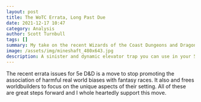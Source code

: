 ```yaml
---
layout: post
title: The WoTC Errata, Long Past Due
date: 2021-12-17 10:47
category: Analysis
author: Scott Turnbull
tags: []
summary: My take on the recent Wizards of the Coast Dungeons and Dragons 5e errata.
image: /assets/img/mineshaft_480x643.jpg
description: A sinister and dynamic elevator trap you can use in your 5th edition game.
---
```


The recent errata issues for 5e D&D is a move to stop promoting the association of harmful real world biases with fantasy races. It also and frees worldbuilders to focus on the unique aspects of their setting. All of these are great steps forward and I whole heartedly support this move.  